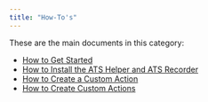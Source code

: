 ```yaml
---
title: "How-To's"
---
```


These are the main documents in this category:

* [How to Get Started](getting-started)
* [How to Install the ATS Helper and ATS Recorder](install-ats-helper-recorder)
* [How to Create a Custom Action](create-custom-action)
* [How to Create Custom Actions](create-custom-actions)
